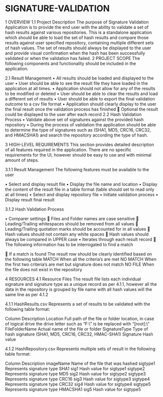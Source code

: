 
# SIGNATURE-VALIDATION


1	OVERVIEW
1.1	Project Description
The purpose of Signature Validation Application is to provide the end user with the ability to validate a set of hash results against various repositories. This is a standalone application which should be able to load the set of hash results and compare those results against user specified repository, containing multiple different sets of hash values. The set of results should always be displayed to the user and provide visual confirmation when the hash has been successfully validated or when the validation has failed.
2	PROJECT SCOPE
The following components and functionality should be included in the application.

2.1	Result Management
•	All results should be loaded and displayed to the user
•	User should be able to see the result file they have loaded in the application at all times.
•	Application should not allow for any of the results to be modified or deleted
•	User should be able to clear the results and load a different set of results
•	User should be able to export the final validation outcome to a csv file format
•	Application should clearly display to the user the final result once the validation process has finished 
	Optional the result could be displayed to the user after each record
2.2	Hash Validation Process
•	Validate above set of signatures against the provided hash repository
•	During the process of validation the application should be able to determine the type of signatures such as (SHA1, MD5, CRC16, CRC32, and HMACSHA1) and search the repository according the type of hash.



3	HIGH-LEVEL REQUIREMENTS
This section provides detailed description of all features required in the application. There are no specific requirements for the UI, however should be easy to use and with minimal amount of steps.

3.1.1	Result Management
The following features must be available to the user

•	Select and display result file
•	Display the file name and location
•	Display the content of the result file in a table format (table should set to read only at all times)
•	Select and display repository file
•	Initiate validation process
•	Display result final result

3.1.2	Hash Validation Process

•	Comparer settings
	Files and Folder names are case sensitive
	Leading/Trailing whitespaces should be removed from all values
	Leading/Trailing quotation marks should be accounted for in all values
	Hash values should not contain any white spaces
	Hash values should always be compared in UPPER case
•	Iterates through each result record
	The following information has to be interrogated to find a match

	If a match is found
The result row should be clearly identified based on the following table
MATCH	When all the criteria’s are met
NO MATCH	When the first two criteria’s are met but signature does not match
NO FILE	When the file does not exist in the repository






4	RESOURCES 
4.1	Resource Files
The result file lists each individual signature and signature type as a unique record as per 4.1.1, however all the data in the repository is grouped by file name with all hash values will the same line as per 4.1.2

4.1.1	HashResults.csv
 Represents a set of results to be validated with the following table format:

Column	Description
Location	Full path of the file or folder location, in case of logical drive the drive letter such as “F:\” is be replaced with “[root]:\”
FileFolderName	Actual name of the file or folder
SignatureType	Type of  hash signature (SHA1, MD5, CRC16, CRC32, HMAC-SHA1)
Signature	Hash value

4.1.2	HashRepository.csv
Represents multiple sets of result in the following table format:

Column	Description
imageName	Name of the file that was hashed
sigtype1	Represents signature type SHA1
sig1	Hash value for sigtype1
sigtype2	Represents signature type MD5
sig2	Hash value for sigtype2
sigtype3	Represents signature type CRC16
sig3	Hash value for sigtype3
sigtype4	Represents signature type CRC32
sig4	Hash value for sigtype4
sigtype5	Represents signature type HMACSHA1
sig5	Hash value for sigtype5

